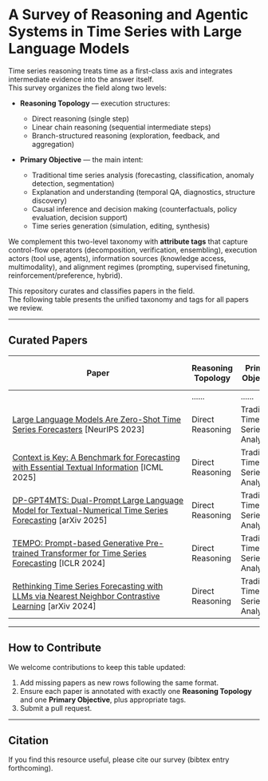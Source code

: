 # A Survey of Reasoning and Agentic Systems in Time Series with Large Language Models

Time series reasoning treats time as a first-class axis and integrates intermediate evidence into the answer itself.  
This survey organizes the field along two levels:

* **Reasoning Topology** — execution structures:  
  * Direct reasoning (single step)  
  * Linear chain reasoning (sequential intermediate steps)  
  * Branch-structured reasoning (exploration, feedback, and aggregation)  

* **Primary Objective** — the main intent:  
  * Traditional time series analysis (forecasting, classification, anomaly detection, segmentation)  
  * Explanation and understanding (temporal QA, diagnostics, structure discovery)  
  * Causal inference and decision making (counterfactuals, policy evaluation, decision support)  
  * Time series generation (simulation, editing, synthesis)  

We complement this two-level taxonomy with **attribute tags** that capture control-flow operators (decomposition, verification, ensembling), execution actors (tool use, agents), information sources (knowledge access, multimodality), and alignment regimes (prompting, supervised finetuning, reinforcement/preference, hybrid).

This repository curates and classifies papers in the field.  
The following table presents the unified taxonomy and tags for all papers we review.

---

## Curated Papers

| Paper | Reasoning Topology | Primary Objective | Primary Objective Subcategory | T-Dec | T-Ver | T-Ens | T-Tool | T-Know | T-Multi | T-Agent | T-Align |
|---|---|---|---|---|---|---|---|---|---|---|---|
| &nbsp;&nbsp;&nbsp;&nbsp;&nbsp;&nbsp;&nbsp;&nbsp;&nbsp;&nbsp;&nbsp;&nbsp;&nbsp;&nbsp;&nbsp;&nbsp;&nbsp;&nbsp;&nbsp;&nbsp;&nbsp;&nbsp;&nbsp;&nbsp;&nbsp;&nbsp;&nbsp;&nbsp;&nbsp;&nbsp;&nbsp;&nbsp;&nbsp;&nbsp;&nbsp;&nbsp;&nbsp;&nbsp;&nbsp;&nbsp;&nbsp;&nbsp;&nbsp;&nbsp;&nbsp;&nbsp;&nbsp;&nbsp;&nbsp;&nbsp;&nbsp;&nbsp;&nbsp;&nbsp;&nbsp;&nbsp;&nbsp;&nbsp;&nbsp;&nbsp;&nbsp;&nbsp;&nbsp;&nbsp;&nbsp;&nbsp;&nbsp;&nbsp;&nbsp;&nbsp;&nbsp;&nbsp;&nbsp;&nbsp;&nbsp;&nbsp;&nbsp;&nbsp;&nbsp;&nbsp; | ...... | ...... | ...... | ...... | ...... | ...... | ...... | ...... | ...... | ...... | ...... |
| [Large Language Models Are Zero-Shot Time Series Forecasters](https://arxiv.org/abs/2310.07820) [NeurIPS 2023] | Direct Reasoning | Traditional Time Series Analysis | Forecasting | FALSE | FALSE | TRUE | FALSE | FALSE | FALSE | 0 | P |
| [Context is Key: A Benchmark for Forecasting with Essential Textual Information](https://arxiv.org/abs/2410.18959) [ICML 2025] | Direct Reasoning | Traditional Time Series Analysis | Forecasting | FALSE | FALSE | FALSE | FALSE | FALSE | TRUE | 0 | P |
| [DP-GPT4MTS: Dual-Prompt Large Language Model for Textual-Numerical Time Series Forecasting](https://arxiv.org/abs/2508.04239) [arXiv 2025] | Direct Reasoning | Traditional Time Series Analysis | Forecasting | FALSE | FALSE | FALSE | FALSE | FALSE | TRUE | 0 | S |
| [TEMPO: Prompt-based Generative Pre-trained Transformer for Time Series Forecasting](https://arxiv.org/abs/2310.04948) [ICLR 2024] | Direct Reasoning | Traditional Time Series Analysis | Forecasting | TRUE | FALSE | FALSE | FALSE | FALSE | TRUE | 0 | S |
| [Rethinking Time Series Forecasting with LLMs via Nearest Neighbor Contrastive Learning](https://arxiv.org/abs/2412.04806) [arXiv 2024] | Direct Reasoning | Traditional Time Series Analysis | Forecasting | FALSE | FALSE | FALSE | FALSE | FALSE | FALSE | 0 | S |







---

## How to Contribute

We welcome contributions to keep this table updated:

1. Add missing papers as new rows following the same format.  
2. Ensure each paper is annotated with exactly one **Reasoning Topology** and one **Primary Objective**, plus appropriate tags.  
3. Submit a pull request.

---

## Citation

If you find this resource useful, please cite our survey (bibtex entry forthcoming).
